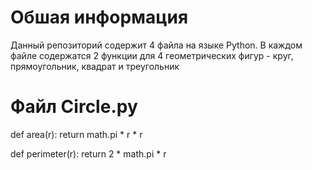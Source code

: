 # Обшая информация
Данный репозиторий содержит 4 файла на языке Python. В каждом файле содержатся 2 функции для 4 геометрических фигур - круг, прямоугольник, квадрат и треугольник

# Файл Сircle.py

def area(r):
    return math.pi * r * r

def perimeter(r):
    return 2 * math.pi * r

